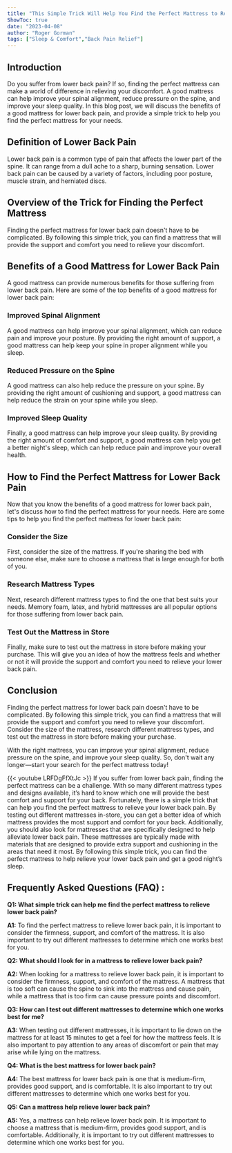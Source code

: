 ```yaml
---
title: "This Simple Trick Will Help You Find the Perfect Mattress to Relieve Lower Back Pain!"
ShowToc: true 
date: "2023-04-08"
author: "Roger Gorman" 
tags: ["Sleep & Comfort","Back Pain Relief"]
---
```

## Introduction

Do you suffer from lower back pain? If so, finding the perfect mattress can make a world of difference in relieving your discomfort. A good mattress can help improve your spinal alignment, reduce pressure on the spine, and improve your sleep quality. In this blog post, we will discuss the benefits of a good mattress for lower back pain, and provide a simple trick to help you find the perfect mattress for your needs. 

## Definition of Lower Back Pain

Lower back pain is a common type of pain that affects the lower part of the spine. It can range from a dull ache to a sharp, burning sensation. Lower back pain can be caused by a variety of factors, including poor posture, muscle strain, and herniated discs. 

## Overview of the Trick for Finding the Perfect Mattress

Finding the perfect mattress for lower back pain doesn't have to be complicated. By following this simple trick, you can find a mattress that will provide the support and comfort you need to relieve your discomfort. 

## Benefits of a Good Mattress for Lower Back Pain

A good mattress can provide numerous benefits for those suffering from lower back pain. Here are some of the top benefits of a good mattress for lower back pain: 

### Improved Spinal Alignment

A good mattress can help improve your spinal alignment, which can reduce pain and improve your posture. By providing the right amount of support, a good mattress can help keep your spine in proper alignment while you sleep. 

### Reduced Pressure on the Spine

A good mattress can also help reduce the pressure on your spine. By providing the right amount of cushioning and support, a good mattress can help reduce the strain on your spine while you sleep. 

### Improved Sleep Quality

Finally, a good mattress can help improve your sleep quality. By providing the right amount of comfort and support, a good mattress can help you get a better night's sleep, which can help reduce pain and improve your overall health. 

## How to Find the Perfect Mattress for Lower Back Pain

Now that you know the benefits of a good mattress for lower back pain, let's discuss how to find the perfect mattress for your needs. Here are some tips to help you find the perfect mattress for lower back pain: 

### Consider the Size

First, consider the size of the mattress. If you're sharing the bed with someone else, make sure to choose a mattress that is large enough for both of you. 

### Research Mattress Types

Next, research different mattress types to find the one that best suits your needs. Memory foam, latex, and hybrid mattresses are all popular options for those suffering from lower back pain. 

### Test Out the Mattress in Store

Finally, make sure to test out the mattress in store before making your purchase. This will give you an idea of how the mattress feels and whether or not it will provide the support and comfort you need to relieve your lower back pain. 

## Conclusion

Finding the perfect mattress for lower back pain doesn't have to be complicated. By following this simple trick, you can find a mattress that will provide the support and comfort you need to relieve your discomfort. Consider the size of the mattress, research different mattress types, and test out the mattress in store before making your purchase. 

With the right mattress, you can improve your spinal alignment, reduce pressure on the spine, and improve your sleep quality. So, don't wait any longer—start your search for the perfect mattress today!

{{< youtube LRFDgFfXtJc >}} 
If you suffer from lower back pain, finding the perfect mattress can be a challenge. With so many different mattress types and designs available, it’s hard to know which one will provide the best comfort and support for your back. Fortunately, there is a simple trick that can help you find the perfect mattress to relieve your lower back pain. By testing out different mattresses in-store, you can get a better idea of which mattress provides the most support and comfort for your back. Additionally, you should also look for mattresses that are specifically designed to help alleviate lower back pain. These mattresses are typically made with materials that are designed to provide extra support and cushioning in the areas that need it most. By following this simple trick, you can find the perfect mattress to help relieve your lower back pain and get a good night’s sleep.

## Frequently Asked Questions (FAQ) :
**Q1: What simple trick can help me find the perfect mattress to relieve lower back pain?**

**A1:** To find the perfect mattress to relieve lower back pain, it is important to consider the firmness, support, and comfort of the mattress. It is also important to try out different mattresses to determine which one works best for you.

**Q2: What should I look for in a mattress to relieve lower back pain?**

**A2:** When looking for a mattress to relieve lower back pain, it is important to consider the firmness, support, and comfort of the mattress. A mattress that is too soft can cause the spine to sink into the mattress and cause pain, while a mattress that is too firm can cause pressure points and discomfort.

**Q3: How can I test out different mattresses to determine which one works best for me?**

**A3:** When testing out different mattresses, it is important to lie down on the mattress for at least 15 minutes to get a feel for how the mattress feels. It is also important to pay attention to any areas of discomfort or pain that may arise while lying on the mattress.

**Q4: What is the best mattress for lower back pain?**

**A4:** The best mattress for lower back pain is one that is medium-firm, provides good support, and is comfortable. It is also important to try out different mattresses to determine which one works best for you.

**Q5: Can a mattress help relieve lower back pain?**

**A5:** Yes, a mattress can help relieve lower back pain. It is important to choose a mattress that is medium-firm, provides good support, and is comfortable. Additionally, it is important to try out different mattresses to determine which one works best for you.




